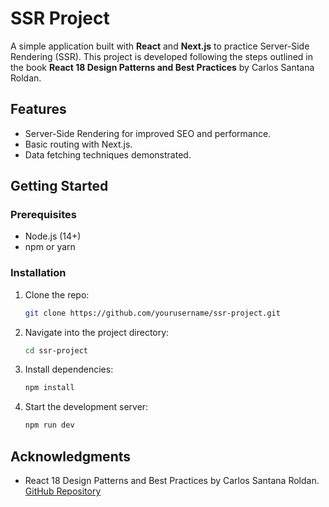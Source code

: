 # SSR Project

A simple application built with **React** and **Next.js** to practice Server-Side Rendering (SSR). This project is developed following the steps outlined in the book **React 18 Design Patterns and Best Practices** by Carlos Santana Roldan.

## Features

- Server-Side Rendering for improved SEO and performance.
- Basic routing with Next.js.
- Data fetching techniques demonstrated.

## Getting Started

### Prerequisites

- Node.js (14+)
- npm or yarn

### Installation

1. Clone the repo:
   ```bash
   git clone https://github.com/yourusername/ssr-project.git
   ```

2. Navigate into the project directory:
   
   ```bash
   cd ssr-project

3. Install dependencies:

   ```bash
   npm install

4. Start the development server:

   ```bash
   npm run dev

## Acknowledgments

- React 18 Design Patterns and Best Practices by Carlos Santana Roldan. [GitHub Repository](https://github.com/PacktPublishing/React-18-Design-Patterns-and-Best-Practices-Fourth-Edition)

